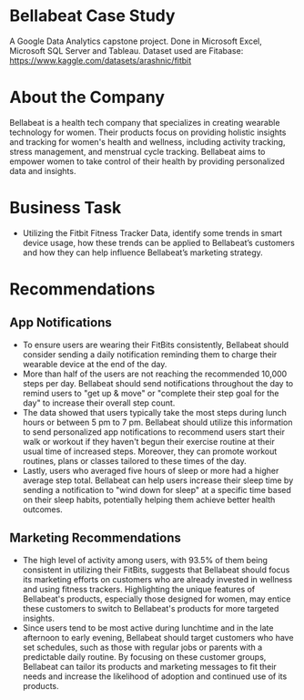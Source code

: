 # Bellabeat Case Study
A Google Data Analytics capstone project.  Done in Microsoft Excel, Microsoft SQL Server and Tableau. 
Dataset used are Fitabase: https://www.kaggle.com/datasets/arashnic/fitbit

# About the Company
Bellabeat is a health tech company that specializes in creating wearable technology for women. Their products focus on providing holistic insights and tracking for women's health and wellness, including activity tracking, stress management, and menstrual cycle tracking. Bellabeat aims to empower women to take control of their health by providing personalized data and insights.

# Business Task
* Utilizing the Fitbit Fitness Tracker Data, identify some trends in smart device usage, how these trends can be applied to Bellabeat’s customers and how they can help influence Bellabeat’s marketing strategy.

# Recommendations

## App Notifications
* To ensure users are wearing their FitBits consistently, Bellabeat should consider sending a daily notification reminding them to charge their wearable device at the end of the day.
* More than half of the users are not reaching the recommended 10,000 steps per day. Bellabeat should send notifications throughout the day to remind users to "get up & move" or "complete their step goal for the day" to increase their overall step count.
* The data showed that users typically take the most steps during lunch hours or between 5 pm to 7 pm. Bellabeat should utilize this information to send personalized app notifications to recommend users start their walk or workout if they haven't begun their exercise routine at their usual time of increased steps. Moreover, they can promote workout routines, plans or classes tailored to these times of the day.
* Lastly, users who averaged five hours of sleep or more had a higher average step total. Bellabeat can help users increase their sleep time by sending a notification to "wind down for sleep" at a specific time based on their sleep habits, potentially helping them achieve better health outcomes.

## Marketing Recommendations
* The high level of activity among users, with 93.5% of them being consistent in utilizing their FitBits, suggests that Bellabeat should focus its marketing efforts on customers who are already invested in wellness and using fitness trackers. Highlighting the unique features of Bellabeat's products, especially those designed for women, may entice these customers to switch to Bellabeat's products for more targeted insights.
* Since users tend to be most active during lunchtime and in the late afternoon to early evening, Bellabeat should target customers who have set schedules, such as those with regular jobs or parents with a predictable daily routine. By focusing on these customer groups, Bellabeat can tailor its products and marketing messages to fit their needs and increase the likelihood of adoption and continued use of its products.
